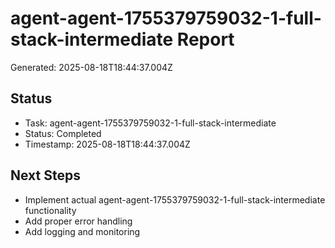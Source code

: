 # agent-agent-1755379759032-1-full-stack-intermediate Report

Generated: 2025-08-18T18:44:37.004Z

## Status
- Task: agent-agent-1755379759032-1-full-stack-intermediate
- Status: Completed
- Timestamp: 2025-08-18T18:44:37.004Z

## Next Steps
- Implement actual agent-agent-1755379759032-1-full-stack-intermediate functionality
- Add proper error handling
- Add logging and monitoring

